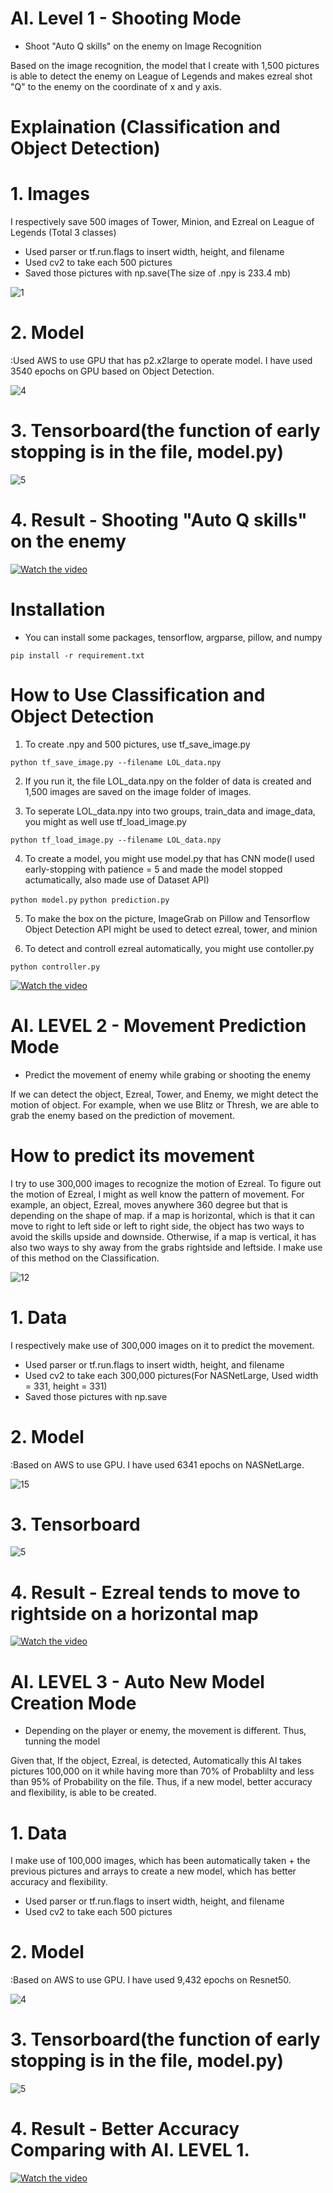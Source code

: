 # AI. Level 1 - Shooting Mode
- Shoot "Auto Q skills" on the enemy on Image Recognition

Based on the image recognition, the model that I create with 1,500 pictures is able to detect the enemy on League of Legends and makes ezreal shot "Q" to the enemy on the coordinate of x and y axis. 

# Explaination (Classification and Object Detection)

# 1. Images

I respectively save 500 images of Tower, Minion, and Ezreal on League of Legends (Total 3 classes)
- Used parser or tf.run.flags to insert width, height, and filename
- Used cv2 to take each 500 pictures
- Saved those pictures with np.save(The size of .npy is 233.4 mb)

![1](./git/1.png)

# 2. Model 

:Used AWS to use GPU that has p2.x2large to operate model. I have used 3540 epochs on GPU based on Object Detection.

![4](./git/4.png)

# 3. Tensorboard(the function of early stopping is in the file, model.py) 

![5](./git/5.png)

# 4. Result - Shooting "Auto Q skills" on the enemy

[![Watch the video](./git/11.png)](https://www.youtube.com/watch?v=qrJkvGzGvkE&feature=youtu.be)



# Installation

- You can install some packages, tensorflow, argparse, pillow, and numpy

`pip install -r requirement.txt`

# How to Use Classification and Object Detection

1. To create .npy and 500 pictures, use tf_save_image.py

`python tf_save_image.py --filename LOL_data.npy`

2. If you run it, the file LOL_data.npy on the folder of data is created and 1,500 images are saved on the image folder of images.

3. To seperate LOL_data.npy into two groups, train_data and image_data, you might as well use tf_load_image.py

`python tf_load_image.py --filename LOL_data.npy`

4. To create a model, you might use model.py that has CNN mode(I used early-stopping with patience = 5 and made the model stopped actumatically, also made use of Dataset API)

`python model.py`
`python prediction.py`

5. To make the box on the picture, ImageGrab on Pillow and Tensorflow Object Detection API might be used to detect ezreal, tower, and minion

6. To detect and controll ezreal automatically, you might use contoller.py

`python controller.py`


[![Watch the video](https://www.youtube.com/embed/6Az2cNU7gUw)](https://www.youtube.com/watch?v=qrJkvGzGvkE&feature=youtu.be)


# AI. LEVEL 2 - Movement Prediction Mode
- Predict the movement of enemy while grabing or shooting the enemy  

If we can detect the object, Ezreal, Tower, and Enemy, we might detect the motion of object. For example, when we use Blitz or Thresh, we are able to grab the enemy based on the prediction of movement.

# How to predict its movement

I try to use 300,000 images to recognize the motion of Ezreal. To figure out the motion of Ezreal, I might as well know the pattern of movement. For example, an object, Ezreal, moves anywhere 360 degree but that is depending on the shape of map. if a map is horizontal, which is that it can move to right to left side or left to right side, the object has two ways to avoid the skills upside and downside. Otherwise, if a map is vertical, it has also two ways to shy away from the grabs rightside and leftside. I make use of this method on the Classification.

![12](./git/12.png) 

# 1. Data

I respectively make use of 300,000 images on it to predict the movement.
- Used parser or tf.run.flags to insert width, height, and filename
- Used cv2 to take each 300,000 pictures(For NASNetLarge, Used width = 331, height = 331)
- Saved those pictures with np.save


# 2. Model 

:Based on AWS to use GPU. I have used 6341 epochs on NASNetLarge.

![15](./git/15.png) 

# 3. Tensorboard

![5](./git/5.png)

# 4. Result - Ezreal tends to move to rightside on a horizontal map

[![Watch the video](./git/11.png)](https://www.youtube.com/watch?v=qrJkvGzGvkE&feature=youtu.be)

# AI. LEVEL 3 - Auto New Model Creation Mode 
- Depending on the player or enemy, the movement is different. Thus, tunning the model

Given that, If the object, Ezreal, is detected, Automatically this AI takes pictures 100,000 on it while having more than 70% of Probablilty and less than 95% of Probability on the file. Thus, if a new model, better accuracy and flexibility, is able to be created. 

# 1. Data

I make use of 100,000 images, which has been automatically taken + the previous pictures and arrays to create a new model, which has better accuracy and flexibility. 

- Used parser or tf.run.flags to insert width, height, and filename
- Used cv2 to take each 500 pictures

# 2. Model 

:Based on AWS to use GPU. I have used 9,432 epochs on Resnet50.

![4](./git/16.png)

# 3. Tensorboard(the function of early stopping is in the file, model.py) 

![5](./git/17.png)

# 4. Result - Better Accuracy Comparing with AI. LEVEL 1.

[![Watch the video](./git/11.png)](https://www.youtube.com/watch?v=qrJkvGzGvkE&feature=youtu.be)





